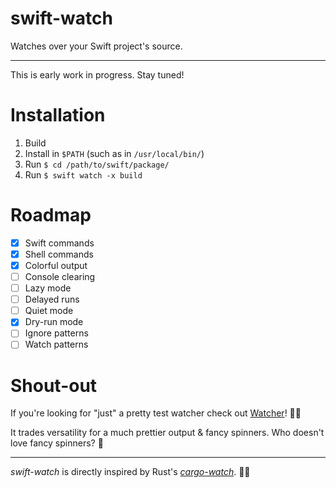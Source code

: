 # swift-watch

Watches over your Swift project's source.

---

This is early work in progress. Stay tuned!

# Installation

1. Build
2. Install in `$PATH` (such as in `/usr/local/bin/`)
3. Run `$ cd /path/to/swift/package/`
3. Run `$ swift watch -x build`

# Roadmap

- [x] Swift commands
- [x] Shell commands
- [x] Colorful output
- [ ] Console clearing
- [ ] Lazy mode
- [ ] Delayed runs
- [ ] Quiet mode
- [x] Dry-run mode
- [ ] Ignore patterns
- [ ] Watch patterns

# Shout-out

If you're looking for "just" a pretty test watcher check out [Watcher](https://github.com/BenchR267/Watcher)! 👌🏻

It trades versatility for a much prettier output & fancy spinners. Who doesn't love fancy spinners? 🤩

---

*swift-watch* is directly inspired by Rust's [*cargo-watch*](https://github.com/passcod/cargo-watch). 🙌🏻